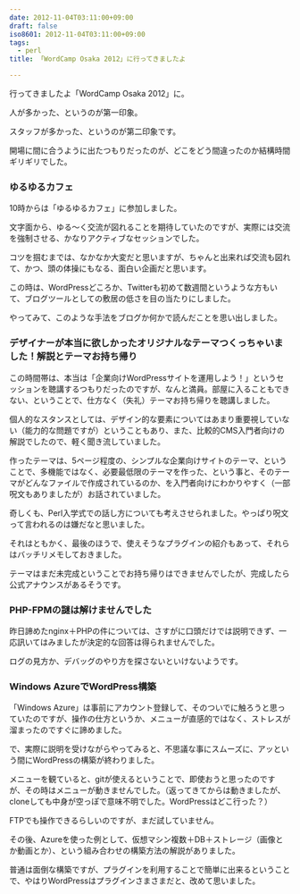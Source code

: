 ```yaml
---
date: 2012-11-04T03:11:00+09:00
draft: false
iso8601: 2012-11-04T03:11:00+09:00
tags:
  - perl
title: 「WordCamp Osaka 2012」に行ってきましたよ

---
```


<p>行ってきましたよ「WordCamp Osaka 2012」に。</p> <p>人が多かった、というのが第一印象。</p> <p>スタッフが多かった、というのが第二印象です。</p> <p>開場に間に合うように出たつもりだったのが、どこをどう間違ったのか結構時間ギリギリでした。</p> <h3>ゆるゆるカフェ</h3> <p>10時からは「ゆるゆるカフェ」に参加しました。</p> <p>文字面から、ゆる〜く交流が図れることを期待していたのですが、実際には交流を強制させる、かなりアクティブなセッションでした。</p> <p>コツを掴むまでは、なかなか大変だと思いますが、ちゃんと出来れば交流も図れて、かつ、頭の体操にもなる、面白い企画だと思います。</p> <p>この時は、WordPressどころか、Twitterも初めて数週間というような方もいて、ブログツールとしての敷居の低さを目の当たりにしました。</p> <p>やってみて、このような手法をブログか何かで読んだことを思い出しました。</p> <h3>デザイナーが本当に欲しかったオリジナルなテーマつくっちゃいました！解説とテーマお持ち帰り</h3> <p>この時間帯は、本当は「企業向けWordPressサイトを運用しよう！」というセッションを聴講するつもりだったのですが、なんと満員。部屋に入ることもできない、ということで、仕方なく（失礼）テーマお持ち帰りを聴講しました。</p> <p>個人的なスタンスとしては、デザイン的な要素についてはあまり重要視していない（能力的な問題ですが）ということもあり、また、比較的CMS入門者向けの解説でしたので、軽く聞き流していました。</p> <p>作ったテーマは、5ページ程度の、シンプルな企業向けサイトのテーマ、ということで、多機能ではなく、必要最低限のテーマを作った、という事と、そのテーマがどんなファイルで作成されているのか、を入門者向けにわかりやすく（一部呪文もありましたが）お話されていました。</p> <p>奇しくも、Perl入学式での話し方についても考えさせられました。やっぱり呪文って言われるのは嫌だなと思いました。</p> <p>それはともかく、最後のほうで、使えそうなプラグインの紹介もあって、それらはバッチリメモしておきました。</p> <p>テーマはまだ未完成ということでお持ち帰りはできませんでしたが、完成したら公式アナウンスがあるそうです。</p> <h3>PHP-FPMの謎は解けませんでした</h3> <p>昨日諦めたnginx＋PHPの件については、さすがに口頭だけでは説明できず、一応訊いてはみましたが決定的な回答は得られませんでした。</p> <p>ログの見方か、デバッグのやり方を探さないといけないようです。</p> <h3>Windows AzureでWordPress構築</h3> <p>「Windows Azure」は事前にアカウント登録して、そのついでに触ろうと思っていたのですが、操作の仕方というか、メニューが直感的ではなく、ストレスが溜まったのですぐに諦めました。</p> <p>で、実際に説明を受けながらやってみると、不思議な事にスムーズに、アッという間にWordPressの構築が終わりました。</p> <p>メニューを観ていると、gitが使えるということで、即使おうと思ったのですが、その時はメニューが動きませんでした。（返ってきてからは動きましたが、cloneしても中身が空っぽで意味不明でした。WordPressはどこ行った？）</p> <p>FTPでも操作できるらしいのですが、まだ試していません。</p> <p>その後、Azureを使った例として、仮想マシン複数＋DB＋ストレージ（画像とか動画とか）、という組み合わせの構築方法の解説がありました。</p> <p>普通は面倒な構築ですが、プラグインを利用することで簡単に出来るということで、やはりWordPressはプラグインさまさまだと、改めて思いました。</p>    	